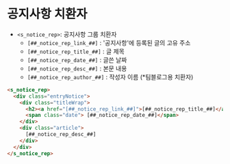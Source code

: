 # 공지사항 치환자

- `<s_notice_rep>`: 공지사항 그룹 치환자
  - `[##_notice_rep_link_##]` : '공지사항'에 등록된 글의 고유 주소
  - `[##_notice_rep_title_##]` : 글 제목
  - `[##_notice_rep_date_##]` : 글쓴 날짜
  - `[##_notice_rep_desc_##]` : 본문 내용
  - `[##_notice_rep_author_##]` : 작성자 이름 (*팀블로그용 치환자)

```html
<s_notice_rep>
  <div class="entryNotice">
    <div class="titleWrap">
      <h2><a href="[##_notice_rep_link_##]">[##_notice_rep_title_##]</a></h2>
      <span class="date"> [##_notice_rep_date_##]</span>
    </div>
    <div class="article">
      [##_notice_rep_desc_##]
    </div>
  </div>
</s_notice_rep>
```
